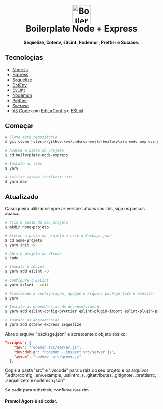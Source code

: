 <h1 align="center">
  <img height="60" alt="Boilerplate Node + Express" src="https://res.cloudinary.com/andersonmota/image/upload/v1588801747/boilerplate-node-express_drchh7.png" />
  <br>
  Boilerplate Node + Express
</h1>

<h4 align="center">
  Sequelize, Dotenv, ESLint, Nodemon, Prettier e Sucrase.
</h4>

## Tecnologias

- [Node.js](https://nodejs.org/en/)
- [Express](https://expressjs.com/)
- [Sequelize](https://sequelize.org/)
- [DotEnv](https://github.com/motdotla/dotenv)
- [ESLint](https://eslint.org/)
- [Nodemon](https://nodemon.io/)
- [Prettier](https://prettier.io/)
- [Sucrase](https://github.com/alangpierce/sucrase)
- [VS Code][vc] com [EditorConfig][vceditconfig] e [ESLint][vceslint]

## Começar

```bash
# Clone este repositório
$ git clone https://github.com/andersonmotta/boilerplate-node-express.git

# Acesse a pasta do projeto
$ cd boilerplate-node-express

# Instale as libs
$ yarn

# Iniciar server localhost:3333
$ yarn dev
```

## Atualizado

Caso queira utilizar sempre as versões atuais das libs, siga os passos abaixo:

```bash
# Cria a pasta do seu projeto
$ mkdir nome-projeto

# Acesse a pasta do projeto e crie o Package.json
$ cd nome-projeto
$ yarn init -y

# Abra o projeto no VScode
$ code .

# Instale o ESLint
$ yarn add eslint -D

# Configure o ESLint
$ yarn eslint --init

# Finalizado a configuração, apague o arquivo package-lock e execute
$ yarn

# Instale as dependencias de desenvolvimento
$ yarn add eslint-config-prettier eslint-plugin-import eslint-plugin-prettier nodemon prettier sequelize-cli sucrase -D

# Instale as dependencias
$ yarn add dotenv express sequelize
```

Abra o arquivo "package.json" e acrescente o objeto abaixo:

```json
"scripts": {
    "dev": "nodemon src/server.js",
    "dev:debug": "nodemon --inspect src/server.js",
    "queue": "nodemon src/queue.js"
  },
```

Copie a pasta "src" e ".vscode" para a raiz do seu projeto e os arquivos: ".editorconfig, .env.example, .eslintrc.js, .gitattributes, .gitignore, .prettierrc, .sequelizerc e nodemon.json"

Se pedir para substituir, confirme que sim.

#### Pronto! Agora é só codar.

[vc]: https://code.visualstudio.com/
[vceditconfig]: https://marketplace.visualstudio.com/items?itemName=EditorConfig.EditorConfig
[vceslint]: https://marketplace.visualstudio.com/items?itemName=dbaeumer.vscode-eslint
